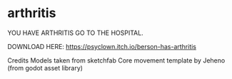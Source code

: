 # arthritis

YOU HAVE ARTHRITIS
GO TO THE HOSPITAL.

DOWNLOAD HERE: https://psyclown.itch.io/berson-has-arthritis

Credits
Models taken from sketchfab
Core movement template by Jeheno (from godot asset library)
